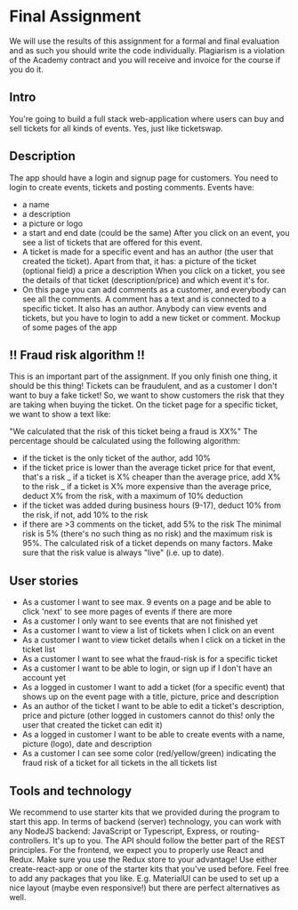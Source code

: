 # Final Assignment
We will use the results of this assignment for a formal and final evaluation and as such you should write the code individually. Plagiarism is a violation of the Academy contract and you will receive and invoice for the course if you do it.

## Intro
You're going to build a full stack web-application where users can buy and sell tickets for all kinds of events. Yes, just like ticketswap.

## Description
The app should have a login and signup page for customers. You need to login to create events, tickets and posting comments. Events have:

- a name
- a description
- a picture or logo
- a start and end date (could be the same) After you click on an event, you see a list of tickets that are offered for this event. 
- A ticket is made for a specific event and has an author (the user that created the ticket). Apart from that, it has:
   a picture of the ticket (optional field)
   a price
   a description When you click on a ticket, you see the details of that ticket (description/price) and which event it's        for. 
- On this page you can add comments as a customer, and everybody can see all the comments. A comment has a text and is connected to a specific ticket. It also has an author. Anybody can view events and tickets, but you have to login to add a new ticket or comment. Mockup of some pages of the app

## !! Fraud risk algorithm !!
This is an important part of the assignment. If you only finish one thing, it should be this thing! Tickets can be fraudulent, and as a customer I don't want to buy a fake ticket! So, we want to show customers the risk that they are taking when buying the ticket. On the ticket page for a specific ticket, we want to show a text like:

"We calculated that the risk of this ticket being a fraud is XX%" The percentage should be calculated using the following algorithm:

- if the ticket is the only ticket of the author, add 10%
- if the ticket price is lower than the average ticket price for that event, that's a risk _ if a ticket is X% cheaper than   the average price, add X% to the risk _ if a ticket is X% more expensive than the average price, deduct X% from the risk,   with a maximum of 10% deduction
- if the ticket was added during business hours (9-17), deduct 10% from the risk, if not, add 10% to the risk
- if there are >3 comments on the ticket, add 5% to the risk The minimal risk is 5% (there's no such thing as no risk) and     the maximum risk is 95%. The calculated risk of a ticket depends on many factors. Make sure that the risk value is always   "live" (i.e. up to date).

## User stories
- As a customer I want to see max. 9 events on a page and be able to click 'next' to see more pages of events if there are     more
- As a customer I only want to see events that are not finished yet
- As a customer I want to view a list of tickets when I click on an event
- As a customer I want to view ticket details when I click on a ticket in the ticket list
- As a customer I want to see what the fraud-risk is for a specific ticket
- As a customer I want to be able to login, or sign up if I don't have an account yet 
- As a logged in customer I want to add a ticket (for a specific event) that shows up on the event page with a title,         picture, price and description
- As an author of the ticket I want to be able to edit a ticket's description, price and picture (other logged in customers   cannot do this! only the user that created the ticket can edit it)
- As a logged in customer I want to be able to create events with a name, picture (logo), date and description
- As a customer I can see some color (red/yellow/green) indicating the fraud risk of a ticket for all tickets in the all       tickets list

## Tools and technology
We recommend to use starter kits that we provided during the program to start this app. In terms of backend (server) technology, you can work with any NodeJS backend: JavaScript or Typescript, Express, or routing-controllers. It's up to you. The API should follow the better part of the REST principles. For the frontend, we expect you to properly use React and Redux. Make sure you use the Redux store to your advantage! Use either create-react-app or one of the starter kits that you've used before. Feel free to add any packages that you like. E.g. MaterialUI can be used to set up a nice layout (maybe even responsive!) but there are perfect alternatives as well.


